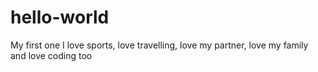 # hello-world

My first one
I love sports, love travelling, love my partner, love my family and love coding too

